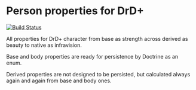 # Person properties for DrD+

[![Build Status](https://travis-ci.org/jaroslavtyc/drd-plus-properties.svg?branch=master)](https://travis-ci.org/jaroslavtyc/drd-plus-properties)

All properties for DrD+ character from base as strength across derived as beauty to native as infravision.

Base and body properties are ready for persistence by Doctrine as an enum.

Derived properties are not designed to be persisted, but calculated always again and again from base and body ones.
